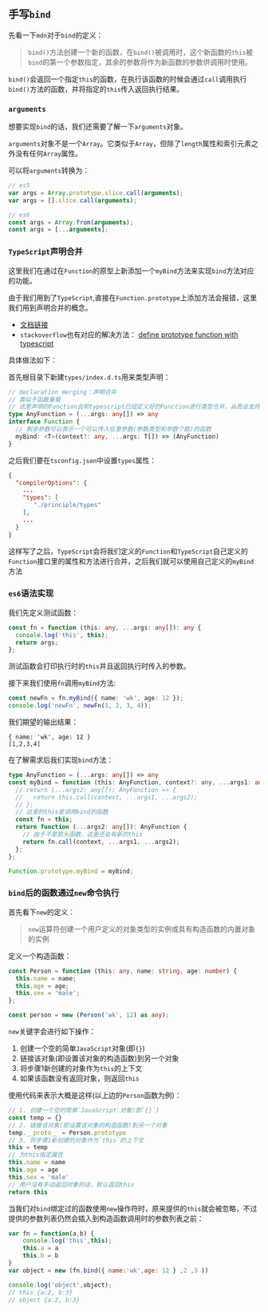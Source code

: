 ## 手写`bind`
先看一下`mdn`对于`bind`的定义：

> `bind()`方法创建一个新的函数，在`bind()`被调用时，这个新函数的`this`被`bind`的第一个参数指定，其余的参数将作为新函数的参数供调用时使用。

`bind()`会返回一个指定`this`的函数，在执行该函数的时候会通过`call`调用执行`bind()`方法的函数，并将指定的`this`传入返回执行结果。

### `arguments`
想要实现`bind`的话，我们还需要了解一下`arguments`对象。

`arguments`对象不是一个`Array`。它类似于`Array`，但除了`length`属性和索引元素之外没有任何`Array`属性。

可以将`arguments`转换为：  
```javascript
// es5
var args = Array.prototype.slice.call(arguments);
var args = [].slice.call(arguments);

// es6
const args = Array.from(arguments);
const args = [...arguments];
```
### `TypeScript`声明合并
这里我们在通过在`Function`的原型上新添加一个`myBind`方法来实现`bind`方法对应的功能。

由于我们用到了`TypeScript`,直接在`Function.prototype`上添加方法会报错，这里我们用到声明合并的概念。

* [文档链接](https://www.tslang.cn/docs/handbook/declaration-merging.html)
* `stackoverflow`也有对应的解决方法： [define prototype function with typescript](https://stackoverflow.com/questions/41773168/define-prototype-function-with-typescript?rq=1)

具体做法如下：
  
首先根目录下新建`types/index.d.ts`用来类型声明：  
```typescript
// declaration merging：声明合并
// 类似于函数重载
// 这里声明的Function会和typescript已经定义好的Function进行类型合并，从而会支持自己新增的类型和原有的类型
type AnyFunction = (...args: any[]) => any
interface Function {
  // 剩余参数可以表示一个可以传入任意参数(参数类型和参数个数)的函数
  myBind: <T>(context?: any, ...args: T[]) => (AnyFunction)
}
```

之后我们要在`tsconfig.json`中设置`types`属性：  
```json
{
  "compilerOptions": {
    ...
    "types": [
       "./principle/types"
    ],
    ...
  }
}
```

这样写了之后，`TypeScript`会将我们定义的`Function`和`TypeScript`自己定义的`Function`接口里的属性和方法进行合并，之后我们就可以使用自己定义的`myBind`方法

### `es6`语法实现
我们先定义测试函数：  
```typescript
const fn = function (this: any, ...args: any[]): any {
  console.log('this', this);
  return args;
};
```
测试函数会打印执行时的`this`并且返回执行时传入的参数。

接下来我们使用`fn`调用`myBind`方法:  
```typescript
const newFn = fn.myBind({ name: 'wk', age: 12 });
console.log('newFn', newFn(1, 2, 3, 4));
```

我们期望的输出结果：  
```text
{ name: 'wk', age: 12 }
[1,2,3,4]
```

在了解需求后我们实现`bind`方法：  
```typescript
type AnyFunction = (...args: any[]) => any
const myBind = function (this: AnyFunction, context?: any, ...args1: any[]) {
  // return (...args2: any[]): AnyFunction => {
  //   return this.call(context, ...args1, ...args2);
  // };
  // 这里的this是调用bind的函数
  const fn = this;
  return function (...args2: any[]): AnyFunction {
    // 由于不是箭头函数，这里还会有新的this
    return fn.call(context, ...args1, ...args2);
  };
};

Function.prototype.myBind = myBind;
```

### `bind`后的函数通过`new`命令执行
首先看下`new`的定义：  
> `new`运算符创建一个用户定义的对象类型的实例或具有构造函数的内置对象的实例

定义一个构造函数：  
```typescript
const Person = function (this: any, name: string, age: number) {
  this.name = name;
  this.age = age;
  this.sex = 'male';
};

const person = new (Person('wk', 12) as any);
```

`new`关键字会进行如下操作：  
1. 创建一个空的简单`JavaScript`对象(即`{}`)
2. 链接该对象(即设置该对象的构造函数)到另一个对象
3. 将步骤1新创建的对象作为`this`的上下文
4. 如果该函数没有返回对象，则返回`this`

使用代码来表示大概是这样(以上边的`Person`函数为例)：  
```javascript
// 1. 创建一个空的简单`JavaScript`对象(即`{}`)
const temp = {}
// 2. 链接该对象(即设置该对象的构造函数)到另一个对象
temp.__proto__ = Person.prototype
// 3. 将步骤1新创建的对象作为`this`的上下文
this = temp
// 为this指定属性
this.name = name
this.age = age
this.sex = 'male'
// 用户没有手动返回对象的话，默认返回this
return this
```

当我们对`bind`绑定过的函数使用`new`操作符时，原来提供的`this`就会被忽略，不过提供的参数列表仍然会插入到构造函数调用时的参数列表之前：  
```javascript
var fn = function(a,b) {
    console.log('this',this);
	this.a = a
	this.b = b
}
var object = new (fn.bind({ name:'wk',age: 12 } ,2 ,3 ))

console.log('object',object);
// this {a:2, b:3}
// object {a:2, b:3}
```
